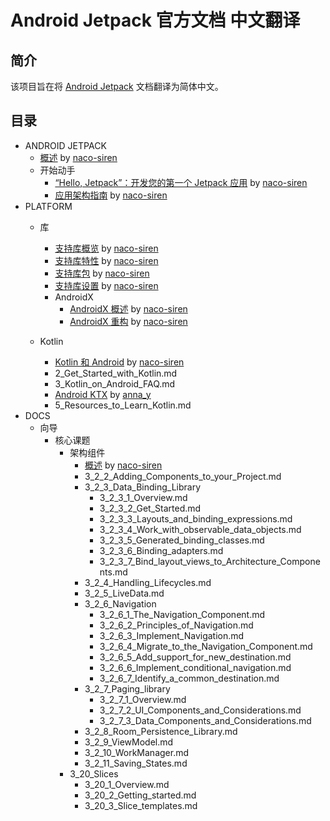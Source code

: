 # Android Jetpack 官方文档 中文翻译

## 简介
该项目旨在将 [Android Jetpack](https://developer.android.google.cn/jetpack/) 文档翻译为简体中文。

## 目录

- ANDROID JETPACK
    - [概述](https://github.com/Android-Jetpack-Chinese-Translation/android-jetpack-chinese-translation/blob/master/ANDROID_JETPACK/A_Overview.md) by [naco-siren](https://github.com/naco-siren)
    - 开始动手
        - [“Hello, Jetpack”：开发您的第一个 Jetpack 应用](https://github.com/Android-Jetpack-Chinese-Translation/android-jetpack-chinese-translation/blob/master/ANDROID_JETPACK/B_Get_started/1_Build_your_first_Android_Jetpack_app.md) by [naco-siren](https://github.com/naco-siren)
        - [应用架构指南](https://github.com/Android-Jetpack-Chinese-Translation/android-jetpack-chinese-translation/blob/master/ANDROID_JETPACK/B_Get_started/2_Guide_to_app_architecture.md) by [naco-siren](https://github.com/naco-siren)
- PLATFORM
    - 库        
        - [支持库概览](https://github.com/Android-Jetpack-Chinese-Translation/android-jetpack-chinese-translation/blob/master/PLATFORM/D_Libraries/1_Support_Library_Overview.md) by [naco-siren](https://github.com/naco-siren)
        - [支持库特性](https://github.com/Android-Jetpack-Chinese-Translation/android-jetpack-chinese-translation/blob/master/PLATFORM/D_Libraries/2_Features.md) by [naco-siren](https://github.com/naco-siren)
        - [支持库包](https://github.com/Android-Jetpack-Chinese-Translation/android-jetpack-chinese-translation/blob/master/PLATFORM/D_Libraries/3_Packages.md) by [naco-siren](https://github.com/naco-siren)
        - [支持库设置](https://github.com/Android-Jetpack-Chinese-Translation/android-jetpack-chinese-translation/blob/master/PLATFORM/D_Libraries/4_Setup.md) by [naco-siren](https://github.com/naco-siren)
        - AndroidX
            - [AndroidX 概述](https://github.com/Android-Jetpack-Chinese-Translation/android-jetpack-chinese-translation/blob/master/PLATFORM/D_Libraries/6_AndroidX/6_1_AndroidX_Overview.md) by [naco-siren](https://github.com/naco-siren)
            - [AndroidX 重构](https://github.com/Android-Jetpack-Chinese-Translation/android-jetpack-chinese-translation/blob/master/PLATFORM/D_Libraries/6_AndroidX/6_2_Refactoring.md) by [naco-siren](https://github.com/naco-siren)

    - Kotlin
        - [Kotlin 和 Android](https://github.com/Android-Jetpack-Chinese-Translation/android-jetpack-chinese-translation/blob/master/PLATFORM/E_Kotlin/1_Kotlin_and_Android.md) by [naco-siren](https://github.com/naco-siren)
        - 2_Get_Started_with_Kotlin.md
        - 3_Kotlin_on_Android_FAQ.md
        - [Android KTX](https://github.com/Android-Jetpack-Chinese-Translation/android-jetpack-chinese-translation/blob/master/PLATFORM/E_Kotlin/4_Android_KTX.md) by [anna_y](https://github.com/Nevvea7)
        - 5_Resources_to_Learn_Kotlin.md
- DOCS
    - 向导
        - 核心课题
            - 架构组件
                - [概述](https://github.com/Android-Jetpack-Chinese-Translation/android-jetpack-chinese-translation/blob/master/DOCS/B_Guides/3_Core_topics/3_2_Architecture_Components/3_2_1_Overview.md) by [naco-siren](https://github.com/naco-siren)
                - 3_2_2_Adding_Components_to_your_Project.md
                - 3_2_3_Data_Binding_Library
                    - 3_2_3_1_Overview.md
                    - 3_2_3_2_Get_Started.md
                    - 3_2_3_3_Layouts_and_binding_expressions.md
                    - 3_2_3_4_Work_with_observable_data_objects.md
                    - 3_2_3_5_Generated_binding_classes.md
                    - 3_2_3_6_Binding_adapters.md
                    - 3_2_3_7_Bind_layout_views_to_Architecture_Components.md
                - 3_2_4_Handling_Lifecycles.md
                - 3_2_5_LiveData.md
                - 3_2_6_Navigation
                    - 3_2_6_1_The_Navigation_Component.md
                    - 3_2_6_2_Principles_of_Navigation.md
                    - 3_2_6_3_Implement_Navigation.md
                    - 3_2_6_4_Migrate_to_the_Navigation_Component.md
                    - 3_2_6_5_Add_support_for_new_destination.md
                    - 3_2_6_6_Implement_conditional_navigation.md
                    - 3_2_6_7_Identify_a_common_destination.md
                - 3_2_7_Paging_library
                    - 3_2_7_1_Overview.md
                    - 3_2_7_2_UI_Components_and_Considerations.md
                    - 3_2_7_3_Data_Components_and_Considerations.md
                - 3_2_8_Room_Persistence_Library.md
                - 3_2_9_ViewModel.md
                - 3_2_10_WorkManager.md
                - 3_2_11_Saving_States.md
            - 3_20_Slices
                - 3_20_1_Overview.md
                - 3_20_2_Getting_started.md
                - 3_20_3_Slice_templates.md


